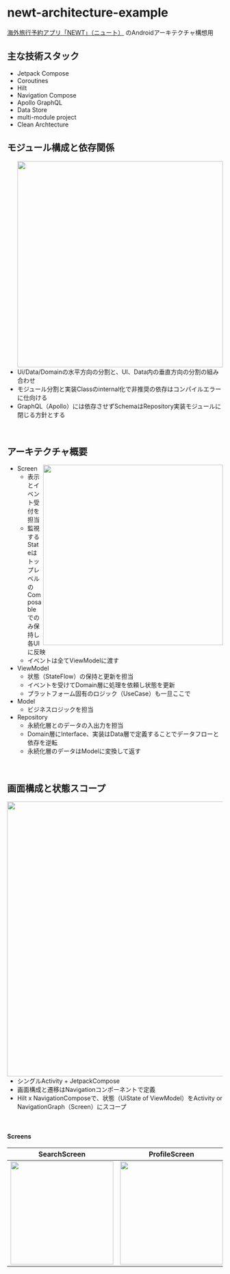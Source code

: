 # newt-architecture-example

[海外旅行予約アプリ「NEWT」（ニュート）](https://newt.net/app) のAndroidアーキテクチャ構想用

## 主な技術スタック
- Jetpack Compose
- Coroutines
- Hilt
- Navigation Compose
- Apollo GraphQL
- Data Store
- multi-module project
- Clean Archtecture

## モジュール構成と依存関係
<img align="right" width="480px" src="https://user-images.githubusercontent.com/8592167/167348934-416c6a37-d6fd-47eb-aa82-4cbb5193e4a2.png">

- Ui/Data/Domainの水平方向の分割と、UI、Data内の垂直方向の分割の組み合わせ
- モジュール分割と実装Classのinternal化で非推奨の依存はコンパイルエラーに仕向ける
- GraphQL（Apollo）には依存させずSchemaはRepository実装モジュールに閉じる方針とする

<br clear="all" />

## アーキテクチャ概要
<img align="right" width="420px" src="https://user-images.githubusercontent.com/8592167/167346296-2f756f98-8e14-4e2c-99a4-8b64ec109a5a.png">

- Screen  
  - 表示とイベント受付を担当 
  - 監視するStateはトップレベルのComposableでのみ保持し各UIに反映
  - イベントは全てViewModelに渡す
- ViewModel
  - 状態（StateFlow）の保持と更新を担当
  - イベントを受けてDomain層に処理を依頼し状態を更新
  - プラットフォーム固有のロジック（UseCase）も一旦ここで
- Model
  - ビジネスロジックを担当
- Repository
  - 永続化層とのデータの入出力を担当
  - Domain層にInterface、実装はData層で定義することでデータフローと依存を逆転
  - 永続化層のデータはModelに変換して返す

<br clear="all" />

## 画面構成と状態スコープ
<img align="right" width="640px" src="https://user-images.githubusercontent.com/8592167/167349015-56a43676-cd0c-4569-bc17-02699088ae1d.png">

- シングルActivity + JetpackCompose
- 画面構成と遷移はNavigationコンポーネントで定義
- Hilt x NavigationComposeで、状態（UiState of ViewModel）をActivity or NavigationGraph（Screen）にスコープ

<br clear="all" />

#### Screens

|SearchScreen|ProfileScreen|CountryScreen|
:-:|:-:|:-:
| <img src="https://user-images.githubusercontent.com/8592167/167362159-c1c30a6f-1495-46a0-a69d-229fa94dedec.png" width="240px" /> | <img src="https://user-images.githubusercontent.com/8592167/167362149-886e46f6-e84c-4956-9382-0b05a173e6cd.png" width="240px" /> | <img src="https://user-images.githubusercontent.com/8592167/167362127-da064427-d7c6-4c0e-92f5-a71b57ad1552.png" width="240px" />| 

<br clear="all" />
